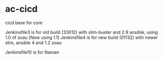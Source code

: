 # ac-cicd
cicd base for core

Jenkinsfile3 is for old build (33012) with slim-buster and 2.9 ansible, using 1.0 of zoau [Now using 1.1]
Jenkinsfile4 is for new build (01132) with newer slim, ansible 4 and 1.2 zoau

Jenkinsfile10 is for Naman
